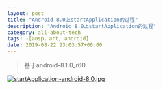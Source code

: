 ```yaml
---
layout: post
title: "Android 8.0上startApplication的过程"
description: "Android 8.0上startApplication的过程"
category: all-about-tech
tags: -[aosp，art, android]
date: 2019-08-22 23:03:57+00:00
---
```


> 基于android-8.1.0_r60

[![startApplication-android-8.0.jpg](https://t.cn/AiQpvIaT)](https://j.mp/2KimavX)